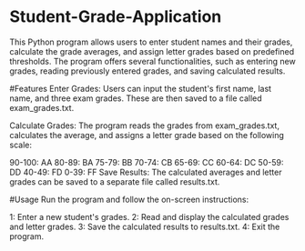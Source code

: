 # Student-Grade-Application
This Python program allows users to enter student names and their grades, calculate the grade averages, and assign letter grades based on predefined thresholds. The program offers several functionalities, such as entering new grades, reading previously entered grades, and saving calculated results.

#Features
Enter Grades: Users can input the student's first name, last name, and three exam grades. These are then saved to a file called exam_grades.txt.

Calculate Grades: The program reads the grades from exam_grades.txt, calculates the average, and assigns a letter grade based on the following scale:

90-100: AA
80-89: BA
75-79: BB
70-74: CB
65-69: CC
60-64: DC
50-59: DD
40-49: FD
0-39: FF
Save Results: The calculated averages and letter grades can be saved to a separate file called results.txt.

#Usage
Run the program and follow the on-screen instructions:

1: Enter a new student's grades.
2: Read and display the calculated grades and letter grades.
3: Save the calculated results to results.txt.
4: Exit the program.
